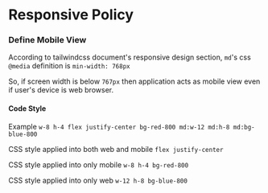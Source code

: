 # Responsive Policy

### Define Mobile View

According to tailwindcss document's responsive design section, `md`'s css `@media` definition is `min-width: 768px`

So, if screen width is below `767px` then application acts as mobile view even if user's device is web browser.

#### Code Style

Example
`w-8 h-4 flex justify-center bg-red-800 md:w-12 md:h-8 md:bg-blue-800`

CSS style applied into both web and mobile
`flex justify-center`

CSS style applied into only mobile
`w-8 h-4 bg-red-800`

CSS style applied into only web
`w-12 h-8 bg-blue-800`
